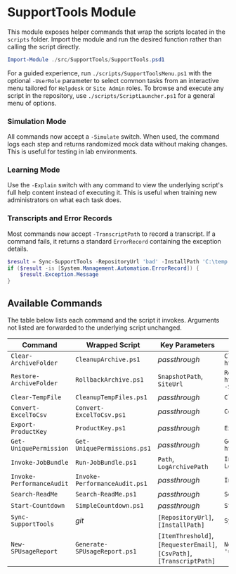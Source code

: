 # SupportTools Module

This module exposes helper commands that wrap the scripts located in the `scripts` folder. Import the module and run the desired function rather than calling the script directly.

```powershell
Import-Module ./src/SupportTools/SupportTools.psd1
```

For a guided experience, run `./scripts/SupportToolsMenu.ps1` with the optional `-UserRole` parameter to select common tasks from an interactive menu tailored for `Helpdesk` or `Site Admin` roles. To browse and execute any script in the repository, use `./scripts/ScriptLauncher.ps1` for a general menu of options.

### Simulation Mode

All commands now accept a `-Simulate` switch. When used, the command logs each step and returns randomized mock data without making changes. This is useful for testing in lab environments.

### Learning Mode

Use the `-Explain` switch with any command to view the underlying script's full help content instead of executing it. This is useful when training new administrators on what each task does.

### Transcripts and Error Records

Most commands now accept `-TranscriptPath` to record a transcript. If a command fails, it returns a standard `ErrorRecord` containing the exception details.

```powershell
$result = Sync-SupportTools -RepositoryUrl 'bad' -InstallPath 'C:\temp'
if ($result -is [System.Management.Automation.ErrorRecord]) {
    $result.Exception.Message
}
```

## Available Commands

The table below lists each command and the script it invokes. Arguments not listed are forwarded to the underlying script unchanged.

| Command | Wrapped Script | Key Parameters | Example |
|---------|----------------|---------------|---------|
| `Clear-ArchiveFolder` | `CleanupArchive.ps1` | *passthrough* | `Clear-ArchiveFolder -SiteUrl https://contoso.sharepoint.com/sites/Files` |
| `Restore-ArchiveFolder` | `RollbackArchive.ps1` | `SnapshotPath`, `SiteUrl` | `Restore-ArchiveFolder -SiteUrl https://contoso.sharepoint.com/sites/Files -SnapshotPath preDeleteLog.json` |
| `Clear-TempFile` | `CleanupTempFiles.ps1` | *passthrough* | `Clear-TempFile` |
| `Convert-ExcelToCsv` | `Convert-ExcelToCsv.ps1` | *passthrough* | `Convert-ExcelToCsv -Path workbook.xlsx` |
| `Export-ProductKey` | `ProductKey.ps1` | *passthrough* | `Export-ProductKey` |
| `Get-UniquePermission` | `Get-UniquePermissions.ps1` | *passthrough* | `Get-UniquePermission -SiteUrl https://contoso.sharepoint.com/sites/HR` |
| `Invoke-JobBundle` | `Run-JobBundle.ps1` | `Path`, `LogArchivePath` | `Invoke-JobBundle -Path bundle.job.zip -LogArchivePath out.zip` |
| `Invoke-PerformanceAudit` | `Invoke-PerformanceAudit.ps1` | *passthrough* | `Invoke-PerformanceAudit` |
| `Search-ReadMe` | `Search-ReadMe.ps1` | *passthrough* | `Search-ReadMe -Pattern 'setup'` |
| `Start-Countdown` | `SimpleCountdown.ps1` | *passthrough* | `Start-Countdown -Seconds 30` |
| `Sync-SupportTools` | *git* | `[RepositoryUrl]`, `[InstallPath]` | `Sync-SupportTools` |
| `New-SPUsageReport` | `Generate-SPUsageReport.ps1` | `[ItemThreshold]`, `[RequesterEmail]`, `[CsvPath]`, `[TranscriptPath]` | `New-SPUsageReport -RequesterEmail 'user@contoso.com'` |
